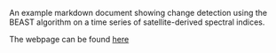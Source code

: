 An example markdown document showing change detection using the BEAST algorithm on a time series of satellite-derived spectral indices. 

The webpage can be found [here](https://chrismulverhill.github.io/beast-example/)
